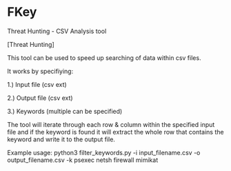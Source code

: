 # FKey
Threat Hunting - CSV Analysis tool


[Threat Hunting]

This tool can be used to speed up searching of data within csv files. 

It works by specifiying:

1.) Input file (csv ext)

2.) Output file (csv ext)

3.) Keywords (multiple can be specified)

The tool will iterate through each row & column within the specified input file and if the keyword is found it will extract the whole row that contains the keyword and write it to the output file. 

Example usage: 
python3 filter_keywords.py -i input_filename.csv -o output_filename.csv -k psexec netsh firewall mimikat  
